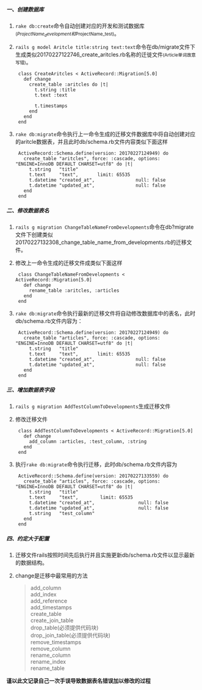 ##### 一、创建数据库
1. `rake db:create`命令自动创建对应的开发和测试数据库<small>($ProjectName_development和$ProjectName_test)</small>。
2. `rails g model Aritcle title:string text:text`命令在db/migrate文件下生成类似<span>20170227122746_create_aritcles.rb名称的迁徙文件</span><small>(Article单词故意写错)</small>。

        class CreateAritcles < ActiveRecord::Migration[5.0]
          def change
            create_table :aritcles do |t|
              t.string :title
              t.text :text

              t.timestamps
            end
          end
        end

3. `rake db:migrate`命令执行上一命令生成的迁移文件数据库中将自动创建对应的aritcle数据表，并且此时db/schema.rb文件内容类似下面这样

        ActiveRecord::Schema.define(version: 20170227124949) do
          create_table "aritcles", force: :cascade, options: "ENGINE=InnoDB DEFAULT CHARSET=utf8" do |t|
            t.string   "title"
            t.text     "text",       limit: 65535
            t.datetime "created_at",               null: false
            t.datetime "updated_at",               null: false
          end
        end

##### 二、修改数据表名

1. `rails g migration ChangeTableNameFromDevelopments`命令在db?migrate文件下创建类似<span>20170227132308_change_table_name_from_developments.rb</span>的迁移文件。
2. 修改上一命令生成的迁移文件成类似下面这样

        class ChangeTableNameFromDevelopments < ActiveRecord::Migration[5.0]
          def change
            rename_table :aritcles, :articles
          end
        end

3. `rake db:migrate`命令执行最新的迁移文件将自动修改数据库中的表名，此时db/schema.rb文件内容为：

        ActiveRecord::Schema.define(version: 20170227124949) do
          create_table "articles", force: :cascade, options: "ENGINE=InnoDB DEFAULT CHARSET=utf8" do |t|
            t.string   "title"
            t.text     "text",       limit: 65535
            t.datetime "created_at",               null: false
            t.datetime "updated_at",               null: false
          end
        end

##### 三、增加数据表字段

1. `rails g migration AddTestColumnToDevelopments`生成迁移文件
2. 修改迁移文件

        class AddTestColumnToDevelopments < ActiveRecord::Migration[5.0]
          def change
            add_column :articles, :test_column, :string
          end
        end

3. 执行`rake db:migrate`命令执行迁移，此时db/schema.rb文件内容为

        ActiveRecord::Schema.define(version: 20170227133559) do
          create_table "articles", force: :cascade, options: "ENGINE=InnoDB DEFAULT CHARSET=utf8" do |t|
            t.string   "title"
            t.text     "text",        limit: 65535
            t.datetime "created_at",                null: false
            t.datetime "updated_at",                null: false
            t.string   "test_column"
          end
        end

##### 四、约定大于配置
1. 迁移文件rails按照时间先后执行并且实施更新db/schema.rb文件以显示最新的数据结构。
2. change是迁移中最常用的方法

    > add_column  
    > add_index  
    > add_reference  
    > add_timestamps  
    > create_table  
    > create_join_table  
    > drop_table(必须提供代码块)  
    > drop_join_table(必须提供代码块)  
    > remove_timestamps  
    > remove_column  
    > rename_column  
    > rename_index  
    > rename_table  


<strong>谨以此文记录自己一次手误导致数据表名错误加以修改的过程</strong>
